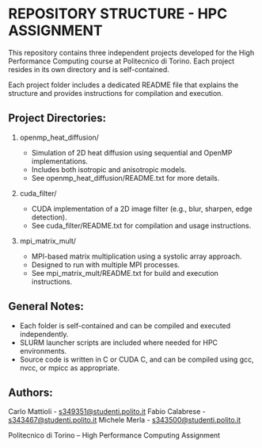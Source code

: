 REPOSITORY STRUCTURE - HPC ASSIGNMENT
=======================================

This repository contains three independent projects developed for the High Performance Computing course at Politecnico di Torino. Each project resides in its own directory and is self-contained.

Each project folder includes a dedicated README file that explains the structure and provides instructions for compilation and execution.

Project Directories:
--------------------

1. openmp_heat_diffusion/
   - Simulation of 2D heat diffusion using sequential and OpenMP implementations.
   - Includes both isotropic and anisotropic models.
   - See openmp_heat_diffusion/README.txt for more details.

2. cuda_filter/
   - CUDA implementation of a 2D image filter (e.g., blur, sharpen, edge detection).
   - See cuda_filter/README.txt for compilation and usage instructions.

3. mpi_matrix_mult/
   - MPI-based matrix multiplication using a systolic array approach.
   - Designed to run with multiple MPI processes.
   - See mpi_matrix_mult/README.txt for build and execution instructions.

General Notes:
--------------
- Each folder is self-contained and can be compiled and executed independently.
- SLURM launcher scripts are included where needed for HPC environments.
- Source code is written in C or CUDA C, and can be compiled using gcc, nvcc, or mpicc as appropriate.

Authors:
-------
Carlo Mattioli - s349351@studenti.polito.it
Fabio Calabrese - s343467@studenti.polito.it
Michele Merla - s343500@studenti.polito.it

Politecnico di Torino – High Performance Computing Assignment

